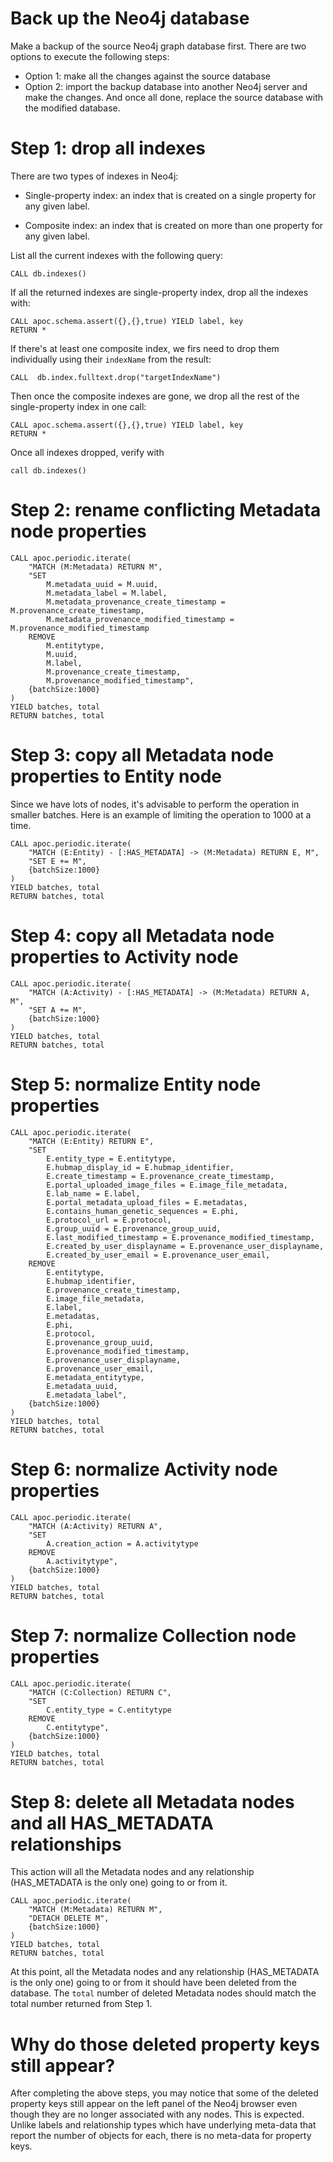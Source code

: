 # Back up the Neo4j database

Make a backup of the source Neo4j graph database first. There are two options to execute the following steps:

- Option 1: make all the changes against the source database
- Option 2: import the backup database into another Neo4j server and make the changes. And once all done, replace the source database with the modified database.

# Step 1: drop all indexes

There are two types of indexes in Neo4j:

- Single-property index: an index that is created on a single property for any given label.

- Composite index: an index that is created on more than one property for any given label.

List all the current indexes with the following query:

````
CALL db.indexes()
````

If all the returned indexes are single-property index, drop all the indexes with:

````
CALL apoc.schema.assert({},{},true) YIELD label, key 
RETURN *
````

If there's at least one composite index, we firs need to drop them individually using their `indexName` from the result:

````
CALL  db.index.fulltext.drop("targetIndexName")
````

Then once the composite indexes are gone, we drop all the rest of the single-property index in one call:

````
CALL apoc.schema.assert({},{},true) YIELD label, key 
RETURN *
````

Once all indexes dropped, verify with 

````
call db.indexes()
````

# Step 2: rename conflicting Metadata node properties

````
CALL apoc.periodic.iterate(
    "MATCH (M:Metadata) RETURN M", 
    "SET 
        M.metadata_uuid = M.uuid, 
        M.metadata_label = M.label,
        M.metadata_provenance_create_timestamp = M.provenance_create_timestamp,
        M.metadata_provenance_modified_timestamp = M.provenance_modified_timestamp
    REMOVE 
        M.entitytype, 
        M.uuid, 
        M.label, 
        M.provenance_create_timestamp, 
        M.provenance_modified_timestamp", 
    {batchSize:1000}
)
YIELD batches, total 
RETURN batches, total
````

# Step 3: copy all Metadata node properties to Entity node

Since we have lots of nodes, it's advisable to perform the operation in smaller batches. Here is an example of limiting the operation to 1000 at a time.

````
CALL apoc.periodic.iterate(
    "MATCH (E:Entity) - [:HAS_METADATA] -> (M:Metadata) RETURN E, M", 
    "SET E += M", 
    {batchSize:1000}
)
YIELD batches, total 
RETURN batches, total
````

# Step 4: copy all Metadata node properties to Activity node

````
CALL apoc.periodic.iterate(
    "MATCH (A:Activity) - [:HAS_METADATA] -> (M:Metadata) RETURN A, M", 
    "SET A += M", 
    {batchSize:1000}
)
YIELD batches, total 
RETURN batches, total
````

# Step 5: normalize Entity node properties

````
CALL apoc.periodic.iterate(
    "MATCH (E:Entity) RETURN E", 
    "SET 
        E.entity_type = E.entitytype,
        E.hubmap_display_id = E.hubmap_identifier,
        E.create_timestamp = E.provenance_create_timestamp,
        E.portal_uploaded_image_files = E.image_file_metadata,
        E.lab_name = E.label,
        E.portal_metadata_upload_files = E.metadatas,
        E.contains_human_genetic_sequences = E.phi,
        E.protocol_url = E.protocol,
        E.group_uuid = E.provenance_group_uuid,
        E.last_modified_timestamp = E.provenance_modified_timestamp,
        E.created_by_user_displayname = E.provenance_user_displayname,
        E.created_by_user_email = E.provenance_user_email,
    REMOVE 
        E.entitytype,
        E.hubmap_identifier,
        E.provenance_create_timestamp,
        E.image_file_metadata,
        E.label,
        E.metadatas,
        E.phi,
        E.protocol,
        E.provenance_group_uuid,
        E.provenance_modified_timestamp,
        E.provenance_user_displayname,
        E.provenance_user_email,
        E.metadata_entitytype,
        E.metadata_uuid,
        E.metadata_label", 
    {batchSize:1000}
)
YIELD batches, total 
RETURN batches, total
````

# Step 6: normalize Activity node properties

````
CALL apoc.periodic.iterate(
    "MATCH (A:Activity) RETURN A", 
    "SET 
        A.creation_action = A.activitytype
    REMOVE 
        A.activitytype", 
    {batchSize:1000}
)
YIELD batches, total 
RETURN batches, total
````

# Step 7: normalize Collection node properties

````
CALL apoc.periodic.iterate(
    "MATCH (C:Collection) RETURN C", 
    "SET 
        C.entity_type = C.entitytype
    REMOVE 
        C.entitytype", 
    {batchSize:1000}
)
YIELD batches, total 
RETURN batches, total
````

# Step 8: delete all Metadata nodes and all HAS_METADATA relationships

This action will all the Metadata nodes and any relationship (HAS_METADATA is the only one) going to or from it.

````
CALL apoc.periodic.iterate(
    "MATCH (M:Metadata) RETURN M", 
    "DETACH DELETE M", 
    {batchSize:1000}
)
YIELD batches, total 
RETURN batches, total
````

At this point, all the Metadata nodes and any relationship (HAS_METADATA is the only one) going to or from it should have been deleted from the database. The `total` number of deleted Metadata nodes should match the total number returned from Step 1.

# Why do those deleted property keys still appear?

After completing the above steps, you may notice that some of the deleted property keys still appear on the left panel of the Neo4j browser even though they are no longer associated with any nodes. This is expected. Unlike labels and relationship types which have underlying meta-data that report the number of objects for each, there is no meta-data for property keys.
